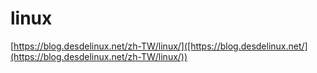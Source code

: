 # linux

[https://blog.desdelinux.net/zh-TW/linux/]([https://blog.desdelinux.net/](https://blog.desdelinux.net/zh-TW/linux/))
